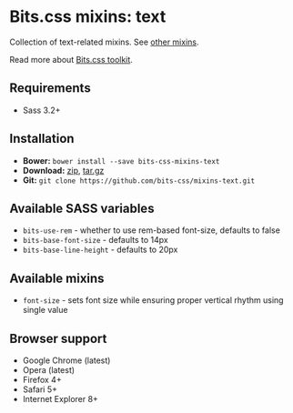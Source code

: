 # Bits.css mixins: text

Collection of text-related mixins. See [other mixins](https://github.com/bits-css/mixins).

Read more about [Bits.css toolkit](https://github.com/bits-css/bits.css).

## Requirements

* Sass 3.2+

## Installation

* __Bower:__ `bower install --save bits-css-mixins-text`
* __Download:__ [zip](https://github.com/bits-css/mixins-text/zipball/master), [tar.gz](https://github.com/bits-css/mixins-text/tarball/master)
* __Git:__ `git clone https://github.com/bits-css/mixins-text.git`

## Available SASS variables

* `bits-use-rem` - whether to use rem-based font-size, defaults to false
* `bits-base-font-size` - defaults to 14px
* `bits-base-line-height` - defaults to 20px

## Available mixins

* `font-size` - sets font size while ensuring proper vertical rhythm using single value

## Browser support

* Google Chrome (latest)
* Opera (latest)
* Firefox 4+
* Safari 5+
* Internet Explorer 8+